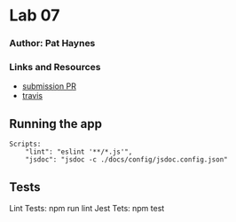 # Lab 07

### Author: Pat Haynes

### Links and Resources
* [submission PR](https://github.com/patHaynes-401-advanced-javascript/HTTP-REST-Lab/pull/1)
* [travis](https://github.com/patHaynes-401-advanced-javascript/lab-01/pull/4/checks?check_run_id=233335907)


## Running the app
    Scripts:
        "lint": "eslint '**/*.js'",
        "jsdoc": "jsdoc -c ./docs/config/jsdoc.config.json"

## Tests
Lint Tests: npm run lint
Jest Tets: npm test